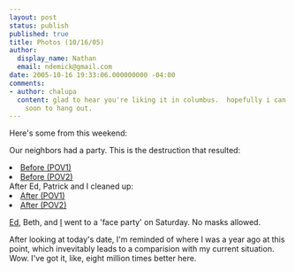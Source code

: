 ```yaml
---
layout: post
status: publish
published: true
title: Photos (10/16/05)
author:
  display_name: Nathan
  email: ndemick@gmail.com
date: 2005-10-16 19:33:06.000000000 -04:00
comments:
- author: chalupa
  content: glad to hear you're liking it in columbus.  hopefully i can get up there
    soon to hang out.
---
```

Here's some from this weekend:<p>

Our neighbors had a party. This is the destruction that resulted:
<li><a href="images/ohio/backyard_before_1.jpg">Before (POV1)</a>
<li><a href="images/ohio/backyard_before_2.jpg">Before (POV2)</a>
<br>
After Ed, Patrick and I cleaned up:
<li><a href="images/ohio/backyard_after_1.jpg">After (POV1)</a>
<li><a href="images/ohio/backyard_after_2.jpg">After (POV2)</a>
<p>
<a href="images/ohio/red_ed.jpg">Ed</a>, Beth, and <a href="images/ohio/stuff_on_my_face.jpg">I</a> went to a 'face party' on Saturday. No masks allowed.<p>
After looking at today's date, I'm reminded of where I was a year ago at this point, which invevitably leads to a comparision with my current situation. Wow. I've got it, like, eight million times better here. 